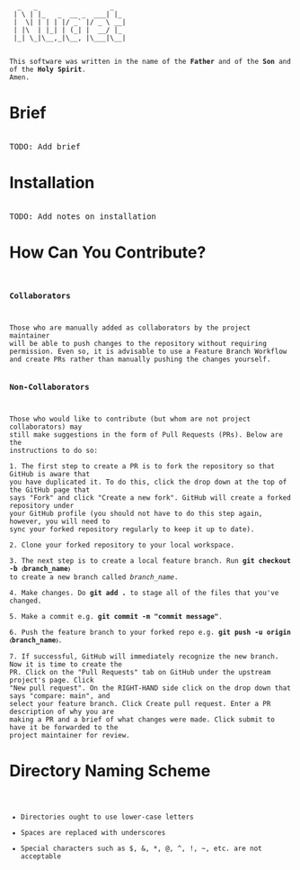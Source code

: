 <pre><code>
  _   _                  _   
 | \ | |_   _  __ _  ___| |_ 
 |  \| | | | |/ _` |/ _ \ __|
 | |\  | |_| | (_| |  __/ |_ 
 |_| \_|\__,_|\__, |\___|\__|
</code></pre>

<pre><code>
This software was written in the name of the <strong>Father</strong> and of the <strong>Son</strong> and of the <strong>Holy Spirit</strong>.
Amen.
</code></pre>

# Brief
<pre></code>
TODO: Add brief
</code></pre>

# Installation
<pre></code>
TODO: Add notes on installation
</code></pre>

# How Can You Contribute?

<pre><code>
<h3>Collaborators</h3>

Those who are manually added as collaborators by the project maintainer
will be able to push changes to the repository without requiring
permission. Even so, it is advisable to use a Feature Branch Workflow
and create PRs rather than manually pushing the changes yourself.

<h3>Non-Collaborators</h3>

Those who would like to contribute (but whom are not project collaborators) may
still make suggestions in the form of Pull Requests (PRs). Below are the
instructions to do so:

1. The first step to create a PR is to fork the repository so that GitHub is aware that
you have duplicated it. To do this, click the drop down at the top of the GitHub page that
says "Fork" and click "Create a new fork". GitHub will create a forked repository under
your GitHub profile (you should not have to do this step again, however, you will need to
sync your forked repository regularly to keep it up to date).

2. Clone your forked repository to your local workspace.

3. The next step is to create a local feature branch. Run <strong>git checkout -b &#9001;branch_name&#9002;</strong>
to create a new branch called <em>branch_name</em>.

4. Make changes. Do <strong>git add .</strong> to stage all of the files that you've changed.

5. Make a commit e.g. <strong>git commit -m "commit message"</strong>.

6. Push the feature branch to your forked repo e.g. <strong>git push -u origin &#9001;branch_name&#9002;</strong>.

7. If successful, GitHub will immediately recognize the new branch. Now it is time to create the
PR. Click on the "Pull Requests" tab on GitHub under the upstream project's page. Click
"New pull request". On the RIGHT-HAND side click on the drop down that says "compare: main", and
select your feature branch. Click Create pull request. Enter a PR description of why you are
making a PR and a brief of what changes were made. Click submit to have it be forwarded to the
project maintainer for review.
</code></pre>

# Directory Naming Scheme

<pre><code>
<ul>
<li>Directories ought to use lower-case letters</li>
<li>Spaces are replaced with underscores</li>
<li>Special characters such as $, &, *, @, ^, !, ~, etc. are not acceptable</li>
</ul>
</code></pre>

